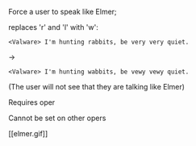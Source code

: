 Force a user to speak like Elmer;

replaces 'r' and 'l' with 'w':

`<Valware> I'm hunting rabbits, be very very quiet.`

  ->
  
`<Valware> I'm hunting wabbits, be vewy vewy quiet.`
  
  
(The user will not see that they are talking like Elmer)


Requires oper

Cannot be set on other opers

[[elmer.gif]]
